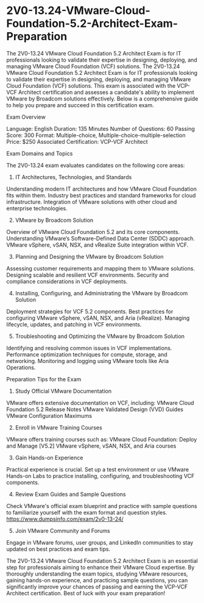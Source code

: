 # 2V0-13.24-VMware-Cloud-Foundation-5.2-Architect-Exam-Preparation
The 2V0-13.24 VMware Cloud Foundation 5.2 Architect Exam is for IT professionals looking to validate their expertise in designing, deploying, and managing VMware Cloud Foundation (VCF) solutions.
The 2V0-13.24 VMware Cloud Foundation 5.2 Architect Exam is for IT professionals looking to validate their expertise in designing, deploying, and managing VMware Cloud Foundation (VCF) solutions. This exam is associated with the VCP-VCF Architect certification and assesses a candidate's ability to implement VMware by Broadcom solutions effectively. Below is a comprehensive guide to help you prepare and succeed in this certification exam.

Exam Overview

Language: English
Duration: 135 Minutes
Number of Questions: 60
Passing Score: 300
Format: Multiple-choice, Multiple-choice-multiple-selection
Price: $250
Associated Certification: VCP-VCF Architect

Exam Domains and Topics

The 2V0-13.24 exam evaluates candidates on the following core areas:

1. IT Architectures, Technologies, and Standards

Understanding modern IT architectures and how VMware Cloud Foundation fits within them.
Industry best practices and standard frameworks for cloud infrastructure.
Integration of VMware solutions with other cloud and enterprise technologies.

2. VMware by Broadcom Solution

Overview of VMware Cloud Foundation 5.2 and its core components.
Understanding VMware’s Software-Defined Data Center (SDDC) approach.
VMware vSphere, vSAN, NSX, and vRealize Suite integration within VCF.

3. Planning and Designing the VMware by Broadcom Solution

Assessing customer requirements and mapping them to VMware solutions.
Designing scalable and resilient VCF environments.
Security and compliance considerations in VCF deployments.

4. Installing, Configuring, and Administrating the VMware by Broadcom Solution

Deployment strategies for VCF 5.2 components.
Best practices for configuring VMware vSphere, vSAN, NSX, and Aria (vRealize).
Managing lifecycle, updates, and patching in VCF environments.

5. Troubleshooting and Optimizing the VMware by Broadcom Solution

Identifying and resolving common issues in VCF implementations.
Performance optimization techniques for compute, storage, and networking.
Monitoring and logging using VMware tools like Aria Operations.

Preparation Tips for the Exam

1. Study Official VMware Documentation

VMware offers extensive documentation on VCF, including:
VMware Cloud Foundation 5.2 Release Notes
VMware Validated Design (VVD) Guides
VMware Configuration Maximums

2. Enroll in VMware Training Courses

VMware offers training courses such as:
VMware Cloud Foundation: Deploy and Manage [V5.2]
VMware vSphere, vSAN, NSX, and Aria courses

3. Gain Hands-on Experience

Practical experience is crucial. Set up a test environment or use VMware Hands-on Labs to practice installing, configuring, and troubleshooting VCF components.

4. Review Exam Guides and Sample Questions

Check VMware's official exam blueprint and practice with sample questions to familiarize yourself with the exam format and question styles.
https://www.dumpsinfo.com/exam/2v0-13-24/

5. Join VMware Community and Forums

Engage in VMware forums, user groups, and LinkedIn communities to stay updated on best practices and exam tips.

The 2V0-13.24 VMware Cloud Foundation 5.2 Architect Exam is an essential step for professionals aiming to enhance their VMware Cloud expertise. By thoroughly understanding the exam topics, studying VMware resources, gaining hands-on experience, and practicing sample questions, you can significantly improve your chances of passing and earning the VCP-VCF Architect certification. Best of luck with your exam preparation!
